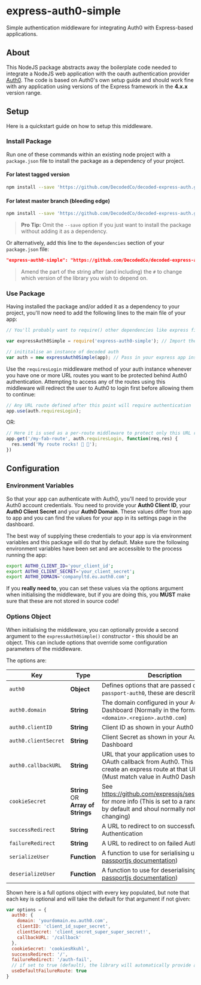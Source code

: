 # express-auth0-simple
Simple authentication middleware for integrating Auth0 with Express-based applications.

## About
This NodeJS package abstracts away the boilerplate code needed to integrate a NodeJS web application with the oauth authentication provider [Auth0](https://auth0.com/).
The code is based on Auth0's own setup guide and should work fine with any application using versions of the Express framework in the **4.x.x** version range.

## Setup
Here is a quickstart guide on how to setup this middleware.

### Install Package

Run one of these commands within an existing node project with a `package.json` file to install the package as a dependency of your project.

#### For latest tagged version

```sh
npm install --save 'https://github.com/DecodedCo/decoded-express-auth.git#v2.0.1'
```

#### For latest master branch (bleeding edge)

```sh
npm install --save 'https://github.com/DecodedCo/decoded-express-auth.git'
```

> **Pro Tip:** Omit the `--save` option if you just want to install the package without adding it as a dependency.

Or alternatively, add this line to the `dependencies` section of your `package.json` file:

```json
"express-auth0-simple": "https://github.com/DecodedCo/decoded-express-auth.git#v2.0.1"
```

> Amend the part of the string after (and including) the `#` to change which version of the library you wish to depend on.

### Use Package

Having installed the package and/or added it as a dependency to your project, you'll now need to add the following lines to the main file of your app:

```js
// You'll probably want to require() other dependencies like express first, above this line...

var expressAuth0Simple = require('express-auth0-simple'); // Import the middleware library

// inititalise an instance of decoded auth
var auth = new expressAuth0Simple(app); // Pass in your express app instance here
```

Use the `requiresLogin` middleware method of your auth instance whenever you have one or more URL routes you want to be protected behind Auth0 authentication. Attempting to access any of the routes using this middleware will redirect the user to Auth0 to login first before allowing them to continue:

```js
// Any URL route defined after this point will require authentication
app.use(auth.requiresLogin);
```

OR:

```js
// Here it is used as a per-route middleware to protect only this URL route
app.get('/my-fab-route', auth.requiresLogin, function(req,res) {
  res.send('My route rocks! 🐸 💜');
})
```

## Configuration

### Environment Variables

So that your app can authenticate with Auth0, you'll need to provide your Auth0 account credentials. You need to provide your **Auth0 Client ID**, your **Auth0 Client Secret** and your **Auth0 Domain**. These values differ from app to app and you can find the values for your app in its settings page in the dashboard.

The best way of supplying these credentials to your app is via environment variables and this package will do that by default. Make sure the following environment variables have been set and are accessible to the process running the app:

```sh
export AUTH0_CLIENT_ID='your_client_id';
export AUTH0_CLIENT_SECRET='your_client_secret';
export AUTH0_DOMAIN='companyltd.eu.auth0.com';
```

If you **really need to**, you can set these values via the options argument when initialising the middleware, but if you are doing this, you **MUST** make sure that these are not stored in source code!

### Options Object

When initialising the middleware, you can optionally provide a second argument to the `expressAuth0Simple()` constructor - this should be an object. This can include options that override some configuration parameters of the middleware.

The options are:

| Key                  | Type                               | Description                                                                                                                                                                  |
| -------------------- | ---------------------------------- | ---------------------------------------------------------------------------------------------------------------------------------------------------------------------------- |
| `auth0`              | **Object**                         | Defines options that are passed directly into `passport-auth0`, these are described below                                                                                    |
| `auth0.domain`       | **String**                         | The domain configured in your Auth0 Dashboard (Normally in the format `<domain>.<region>.auth0.com`)                                                                         |
| `auth0.clientID`     | **String**                         | Client ID as shown in your Auth0 Dashboard                                                                                                                                   |
| `auth0.clientSecret` | **String**                         | Client Secret as shown in your Auth0 Dashboard                                                                                                                               |
| `auth0.callbackURL`  | **String**                         | URL that your application uses to receive the OAuth callback from Auth0. This library will create an express route at that URL for you (Must match value in Auth0 Dashboard) |
| `cookieSecret`       | **String** OR **Array of Strings** | See https://github.com/expressjs/session#secret for more info (This is set to a random UUID by default and shoul normally not need changing)                                 |
| `successRedirect`    | **String**                         | A URL to redirect to on successful Authentication                                                                                                                            |
| `failureRedirect`    | **String**                         | A URL to redirect to on failed Authentication                                                                                                                                |
| `serializeUser`      | **Function**                       | A function to use for serialising users (see [passportjs documentation](http://passportjs.org/docs/configure))                                                               |
| `deserializeUser`    | **Function**                       | A function to use for deserialising users (see [passportjs documentation](http://passportjs.org/docs/configure))                                                             |

Shown here is a full options object with every key populated, but note that each key is optional and will take the default for that argument if not given:

```js
var options = {
  auth0: {
    domain: 'yourdomain.eu.auth0.com',
    clientID: 'client_id_super_secret',
    clientSecret: 'client_secret_super_super_secret!',
    callbackURL: '/callback'
  },
  cookieSecret: 'cookiesRkuhl',
  successRedirect: '/',
  failureRedirect: '/auth-fail',
  // if set to true (default), the library will automatically provide a failure route
  useDefaultFailureRoute: true
}
```
